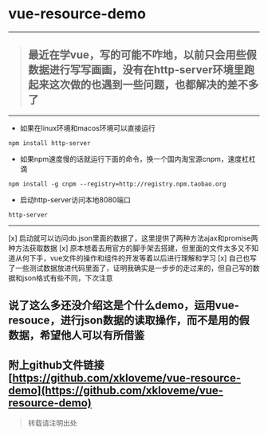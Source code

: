 # vue-resource-demo
---------
> ## 最近在学vue，写的可能不咋地，以前只会用些假数据进行写写画画，没有在http-server环境里跑起来这次做的也遇到一些问题，也都解决的差不多了
*****
- 如果在linux环境和macos环境可以直接运行
```
npm install http-server
```
- 如果npm速度慢的话就运行下面的命令，换一个国内淘宝源cnpm，速度杠杠滴
```
npm install -g cnpm --registry=http://registry.npm.taobao.org
```
- 启动http-server访问本地8080端口
```
http-server
```
****
[x] 启动就可以访问db.json里面的数据了，这里提供了两种方法ajax和promise两种方法获取数据
[x] 原本想着去用官方的脚手架去搭建，但里面的文件太多又不知道从何下手，vue文件的操作和组件的开发等着以后进行理解和学习
[x] 自己也写了一些测试数据放进代码里面了，证明我确实是一步步的走过来的，但自己写的数据和json格式有些不同，下次注意
## 说了这么多还没介绍这是个什么demo，运用vue-resouce，进行json数据的读取操作，而不是用的假数据，希望他人可以有所借鉴
## 附上github文件链接[https://github.com/xkloveme/vue-resource-demo](https://github.com/xkloveme/vue-resource-demo)
> 转载请注明出处
